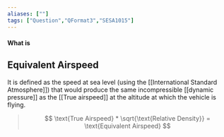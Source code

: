 ```yaml
---
aliases: [""]
tags: ["Question","QFormat3","SESA1015"]
---
```


#### What is
## Equivalent Airspeed

It is defined as the speed at sea level (using the [[International Standard Atmosphere]]) that would produce the same incompressible [[dynamic pressure]] as the [[True airspeed]] at the altitude at which the vehicle is flying.

> $$ \text{True Airspeed} * \sqrt{\text{Relative Density}} = \text{Equivalent Airspeed} $$
